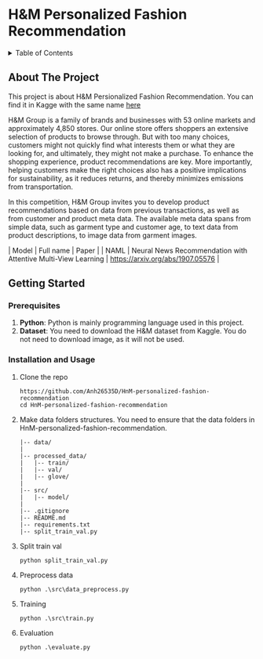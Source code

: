 # H&M Personalized Fashion Recommendation


<!-- TABLE OF CONTENTS -->
<details>
  <summary>Table of Contents</summary>
  <ol>
    <li>
      <a href="#about-the-project">About The Project</a>
    </li>
    <li>
      <a href="#getting-started">Getting Started</a>
      <ul>
        <li><a href="#prerequisites">Prerequisites</a></li>
        <li><a href="#installation-and-usage">Installation and Usage</a></li>
      </ul>
    </li>
  </ol>
</details>



<!-- ABOUT THE PROJECT -->
## About The Project

This project is about H&M Persionalized Fashion Recommendation. You can find it in Kagge with the same name [here](https://www.kaggle.com/competitions/h-and-m-personalized-fashion-recommendations)

H&M Group is a family of brands and businesses with 53 online markets and approximately 4,850 stores. Our online store offers shoppers an extensive selection of products to browse through. But with too many choices, customers might not quickly find what interests them or what they are looking for, and ultimately, they might not make a purchase. To enhance the shopping experience, product recommendations are key. More importantly, helping customers make the right choices also has a positive implications for sustainability, as it reduces returns, and thereby minimizes emissions from transportation.

In this competition, H&M Group invites you to develop product recommendations based on data from previous transactions, as well as from customer and product meta data. The available meta data spans from simple data, such as garment type and customer age, to text data from product descriptions, to image data from garment images.

| Model | Full name | Paper |
| NAML | Neural News Recommendation with Attentive Multi-View Learning | https://arxiv.org/abs/1907.05576 |

<!-- GETTING STARTED -->
## Getting Started

### Prerequisites

1. **Python**: Python is mainly programming language used in this project.
2. **Dataset**: You need to download the H&M dataset from Kaggle. You do not need to download image, as it will not be used.

### Installation and Usage

1. Clone the repo
   ```
   https://github.com/Anh26535D/HnM-personalized-fashion-recommendation
   cd HnM-personalized-fashion-recommendation
   ```
2. Make data folders structures. You need to ensure that the data folders in HnM-personalized-fashion-recommendation.

    ```
    |-- data/
    |
    |-- processed_data/
    |   |-- train/
    |   |-- val/
    |   |-- glove/
    |
    |-- src/
    |   |-- model/
    |
    |-- .gitignore
    |-- README.md
    |-- requirements.txt
    |-- split_train_val.py
    ```

3. Split train val
    ```
    python split_train_val.py
    ```

4. Preprocess data
    ```
    python .\src\data_preprocess.py
    ```

5. Training
    ```
    python .\src\train.py
    ```

6. Evaluation
    ```
    python .\evaluate.py
    ```
